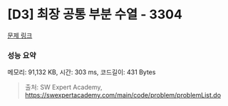 # [D3] 최장 공통 부분 수열 - 3304 

[문제 링크](https://swexpertacademy.com/main/code/problem/problemDetail.do?contestProbId=AWBOHEx66kIDFAWr) 

### 성능 요약

메모리: 91,132 KB, 시간: 303 ms, 코드길이: 431 Bytes



> 출처: SW Expert Academy, https://swexpertacademy.com/main/code/problem/problemList.do